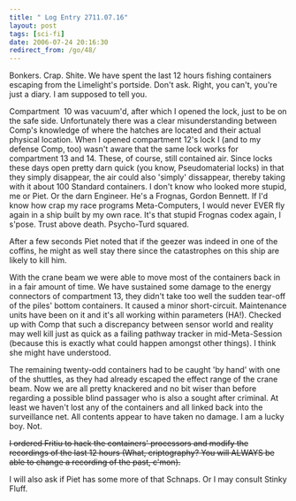 ```yaml
---
title: " Log Entry 2711.07.16"
layout: post
tags: [sci-fi]
date: 2006-07-24 20:16:30
redirect_from: /go/48/
---
```


Bonkers. Crap. Shite. We have spent the last 12 hours fishing containers escaping from the Limelight&#39;s portside. Don&#39;t ask. Right, you can&#39;t, you&#39;re just a diary. I am supposed to tell you.

Compartment  10 was vacuum&#39;d, after which I opened the lock, just to be on the safe side. Unfortunately there was a clear misunderstanding between Comp&#39;s knowledge of where the hatches are located and their actual physical location. When I opened compartment 12&#39;s lock I (and to my defense Comp, too) wasn&#39;t aware that the same lock works for compartment 13 and 14. These, of course, still contained air. Since locks these days open pretty darn quick (you know, Pseudomaterial locks) in that they simply disappear, the air could also &#39;simply&#39; dissappear, thereby taking with it about 100 Standard containers. I don&#39;t know who looked more stupid, me or Piet. Or the darn Engineer. He&#39;s a Frognas, Gordon Bennett. If I&#39;d know how crap my race programs Meta-Computers, I would never EVER fly again in a ship built by my own race. It&#39;s that stupid Frognas codex again, I s&#39;pose. Trust above death. Psycho-Turd squared. 

After a few seconds Piet noted that if the geezer was indeed in one of the coffins, he might as well stay there since the catastrophes on this ship are likely to kill him.

With the crane beam we were able to  move most of the containers back in in a fair amount of time. We have sustained some damage to the energy connectors of compartment 13, they didn&#39;t take too well the sudden tear-off of the piles&#39; bottom containers. It caused a minor short-circuit. Maintenance units have been on it and it&#39;s all working within parameters (HA!). Checked up with Comp that such a discrepancy between sensor world and reality may well kill just as quick as a failing pathway tracker in mid-Meta-Session (because this is exactly what could happen amongst other things). I think she might have understood. 

The remaining twenty-odd containers had to be caught &#39;by hand&#39; with one of the shuttles, as they had already escaped the effect range of the crane beam. Now we are all pretty knackered and no bit wiser than before regarding a possible blind passager who is also a sought after criminal. At least we haven&#39;t lost any of the containers and all linked back into the surveillance net. All contents appear to have taken no damage. I am a lucky boy. Not. 

<strike>I ordered Fritiu to hack the containers&#39; processors and modify the recordings of the last 12 hours (What, criptography? You will ALWAYS be able to change a recording of the past, c&#39;mon).</strike>

I will also ask if Piet has some more of that Schnaps. Or I may consult Stinky Fluff.

&nbsp;